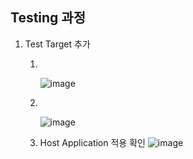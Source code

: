 ## Testing 과정
1. Test Target 추가

   1. <br>    

      ![image](https://user-images.githubusercontent.com/46417892/165064796-9cc94b80-2e74-416a-8b04-dc341a51182e.png)
   2. <br>

      ![image](https://user-images.githubusercontent.com/46417892/165064849-b374cc3b-ec16-4635-88f9-75dd114d4ab5.png)
   3. Host Application 적용 확인
      ![image](https://user-images.githubusercontent.com/46417892/165065098-39194ab0-78b1-4f3a-8c47-918a13a348b6.png)
 
